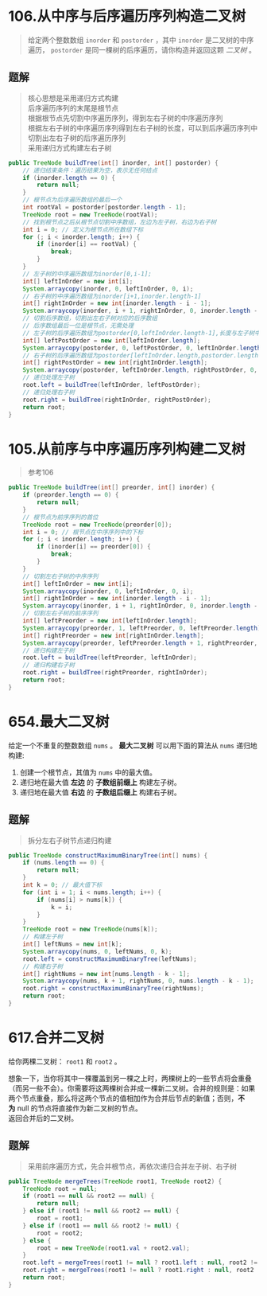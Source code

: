 # 106.从中序与后序遍历序列构造二叉树
> 给定两个整数数组 `inorder` 和 `postorder` ，其中 `inorder` 是二叉树的中序遍历， `postorder` 是同一棵树的后序遍历，请你构造并返回这颗 _二叉树_ 。
## 题解
> 核心思想是采用递归方式构建  
> 后序遍历序列的末尾是根节点  
> 根据根节点先切割中序遍历序列，得到左右子树的中序遍历序列  
> 根据左右子树的中序遍历序列得到左右子树的长度，可以到后序遍历序列中切割出左右子树的后序遍历序列  
> 采用递归方式构建左右子树  
```java
public TreeNode buildTree(int[] inorder, int[] postorder) {  
    // 递归结束条件：遍历结果为空，表示无任何结点  
    if (inorder.length == 0) {  
        return null;  
    }  
    // 根节点为后序遍历数组的最后一个  
    int rootVal = postorder[postorder.length - 1];  
    TreeNode root = new TreeNode(rootVal);  
    // 找到根节点之后从根节点切割中序数组，左边为左子树，右边为右子树  
    int i = 0; // 定义为根节点所在数组下标  
    for (; i < inorder.length; i++) {  
        if (inorder[i] == rootVal) {  
            break;  
        }  
    }  
    // 左子树的中序遍历数组为inorder[0,i-1];  
    int[] leftInOrder = new int[i];  
    System.arraycopy(inorder, 0, leftInOrder, 0, i);  
    // 右子树的中序遍历数组为inorder[i+1,inorder.length-1]  
    int[] rightInOrder = new int[inorder.length - i - 1];  
    System.arraycopy(inorder, i + 1, rightInOrder, 0, inorder.length - i - 1);  
    // 切割后序数组，切割出左右子树对应的后序数组  
    // 后序数组最后一位是根节点，无需处理  
    // 左子树的后序遍历数组为postorder[0,leftInOrder.length-1],长度与左子树中序数组一样  
    int[] leftPostOrder = new int[leftInOrder.length];  
    System.arraycopy(postorder, 0, leftPostOrder, 0, leftInOrder.length);  
    // 右子树的后序遍历数组为postorder[leftInOrder.length,postorder.length-2],长度与右子树中序数组一样  
    int[] rightPostOrder = new int[rightInOrder.length];  
    System.arraycopy(postorder, leftInOrder.length, rightPostOrder, 0, rightInOrder.length);  
    // 递归处理左子树  
    root.left = buildTree(leftInOrder, leftPostOrder);  
    // 递归处理右子树  
    root.right = buildTree(rightInOrder, rightPostOrder);  
    return root;  
}
```
# 105.从前序与中序遍历序列构建二叉树
> 参考106
```java
public TreeNode buildTree(int[] preorder, int[] inorder) {  
    if (preorder.length == 0) {  
        return null;  
    }  
    // 根节点为前序序列的首位  
    TreeNode root = new TreeNode(preorder[0]);  
    int i = 0; // 根节点在中序序列中的下标  
    for (; i < inorder.length; i++) {  
        if (inorder[i] == preorder[0]) {  
            break;  
        }  
    }  
    // 切割左右子树的中序序列  
    int[] leftInOrder = new int[i];  
    System.arraycopy(inorder, 0, leftInOrder, 0, i);  
    int[] rightInOrder = new int[inorder.length - i - 1];  
    System.arraycopy(inorder, i + 1, rightInOrder, 0, inorder.length - i - 1);  
    // 切割左右子树的前序序列  
    int[] leftPreorder = new int[leftInOrder.length];  
    System.arraycopy(preorder, 1, leftPreorder, 0, leftPreorder.length);  
    int[] rightPreorder = new int[rightInOrder.length];  
    System.arraycopy(preorder, leftPreorder.length + 1, rightPreorder, 0, rightPreorder.length);  
    // 递归构建左子树  
    root.left = buildTree(leftPreorder, leftInOrder);  
    // 递归构建右子树  
    root.right = buildTree(rightPreorder, rightInOrder);  
    return root;  
}
```
# 654.最大二叉树
给定一个不重复的整数数组 `nums` 。 **最大二叉树** 可以用下面的算法从 `nums` 递归地构建:

1. 创建一个根节点，其值为 `nums` 中的最大值。
2. 递归地在最大值 **左边** 的 **子数组前缀上** 构建左子树。
3. 递归地在最大值 **右边** 的 **子数组后缀上** 构建右子树。
## 题解
> 拆分左右子树节点递归构建
```java
public TreeNode constructMaximumBinaryTree(int[] nums) {  
    if (nums.length == 0) {  
        return null;  
    }  
    int k = 0; // 最大值下标  
    for (int i = 1; i < nums.length; i++) {  
        if (nums[i] > nums[k]) {  
            k = i;  
        }  
    }  
    TreeNode root = new TreeNode(nums[k]);  
    // 构建左子树  
    int[] leftNums = new int[k];  
    System.arraycopy(nums, 0, leftNums, 0, k);  
    root.left = constructMaximumBinaryTree(leftNums);  
    // 构建右子树  
    int[] rightNums = new int[nums.length - k - 1];  
    System.arraycopy(nums, k + 1, rightNums, 0, nums.length - k - 1);  
    root.right = constructMaximumBinaryTree(rightNums);  
    return root;  
}
```
# 617.合并二叉树
给你两棵二叉树： `root1` 和 `root2` 。  

想象一下，当你将其中一棵覆盖到另一棵之上时，两棵树上的一些节点将会重叠（而另一些不会）。你需要将这两棵树合并成一棵新二叉树。合并的规则是：如果两个节点重叠，那么将这两个节点的值相加作为合并后节点的新值；否则，**不为** null 的节点将直接作为新二叉树的节点。  
返回合并后的二叉树。  
## 题解
> 采用前序遍历方式，先合并根节点，再依次递归合并左子树、右子树
```java
public TreeNode mergeTrees(TreeNode root1, TreeNode root2) {  
    TreeNode root = null;  
    if (root1 == null && root2 == null) {  
        return null;  
    } else if (root1 != null && root2 == null) {  
        root = root1;  
    } else if (root1 == null && root2 != null) {  
        root = root2;  
    } else {  
        root = new TreeNode(root1.val + root2.val);  
    }  
    root.left = mergeTrees(root1 != null ? root1.left : null, root2 != null ? root2.left : null);  
    root.right = mergeTrees(root1 != null ? root1.right : null, root2 != null ? root2.right : null);  
    return root;  
}
```
